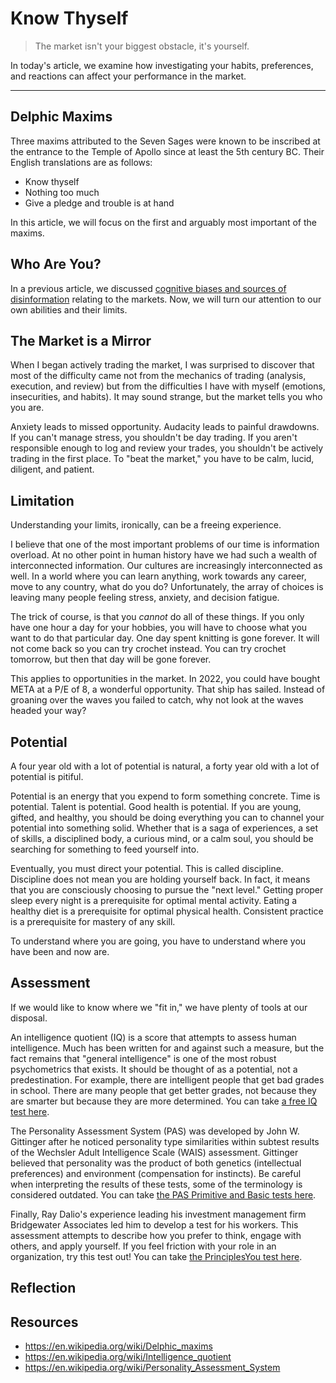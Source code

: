 # Know Thyself

> The market isn't your biggest obstacle, it's yourself.

In today's article, we examine how investigating your habits, preferences, and reactions can affect your performance in the market.

---

## Delphic Maxims

Three maxims attributed to the Seven Sages were known to be inscribed at the entrance to the Temple of Apollo since at least the 5th century BC. Their English translations are as follows:

- Know thyself
- Nothing too much
- Give a pledge and trouble is at hand

In this article, we will focus on the first and arguably most important of the maxims.

## Who Are You?

In a previous article, we discussed [cognitive biases and sources of disinformation](https://dilettantecapital.com/p/reality-check) relating to the markets. Now, we will turn our attention to our own abilities and their limits.

## The Market is a Mirror

When I began actively trading the market, I was surprised to discover that most of the difficulty came not from the mechanics of trading (analysis, execution, and review) but from the difficulties I have with myself (emotions, insecurities, and habits). It may sound strange, but the market tells you who you are.

Anxiety leads to missed opportunity. Audacity leads to painful drawdowns. If you can't manage stress, you shouldn't be day trading. If you aren't responsible enough to log and review your trades, you shouldn't be actively trading in the first place. To "beat the market," you have to be calm, lucid, diligent, and patient.

## Limitation

Understanding your limits, ironically, can be a freeing experience.

I believe that one of the most important problems of our time is information overload. At no other point in human history have we had such a wealth of interconnected information. Our cultures are increasingly interconnected as well. In a world where you can learn anything, work towards any career, move to any country, what do you do? Unfortunately, the array of choices is leaving many people feeling stress, anxiety, and decision fatigue.

The trick of course, is that you *cannot* do all of these things. If you only have one hour a day for your hobbies, you will have to choose what you want to do that particular day. One day spent knitting is gone forever. It will not come back so you can try crochet instead. You can try crochet tomorrow, but then that day will be gone forever.

This applies to opportunities in the market. In 2022, you could have bought META at a P/E of 8, a wonderful opportunity. That ship has sailed. Instead of groaning over the waves you failed to catch, why not look at the waves headed your way?

## Potential

A four year old with a lot of potential is natural, a forty year old with a lot of potential is pitiful.

Potential is an energy that you expend to form something concrete. Time is potential. Talent is potential. Good health is potential. If you are young, gifted, and healthy, you should be doing everything you can to channel your potential into something solid. Whether that is a saga of experiences, a set of skills, a disciplined body, a curious mind, or a calm soul, you should be searching for something to feed yourself into.

Eventually, you must direct your potential. This is called discipline. Discipline does not mean you are holding yourself back. In fact, it means that you are consciously choosing to pursue the "next level." Getting proper sleep every night is a prerequisite for optimal mental activity. Eating a healthy diet is a prerequisite for optimal physical health. Consistent practice is a prerequisite for mastery of any skill.

To understand where you are going, you have to understand where you have been and now are.

## Assessment

If we would like to know where we "fit in," we have plenty of tools at our disposal.

An intelligence quotient (IQ) is a score that attempts to assess human intelligence. Much has been written for and against such a measure, but the fact remains that "general intelligence" is one of the most robust psychometrics that exists. It should be thought of as a potential, not a predestination. For example, there are intelligent people that get bad grades in school. There are many people that get better grades, not because they are smarter but because they are more determined. You can take [a free IQ test here](https://test.mensa.no/Home/Test/en-US).

The Personality Assessment System (PAS) was developed by John W. Gittinger after he noticed personality type similarities within subtest results of the Wechsler Adult Intelligence Scale (WAIS) assessment. Gittinger believed that personality was the product of both genetics (intellectual preferences) and environment (compensation for instincts). Be careful when interpreting the results of these tests, some of the terminology is considered outdated. You can take [the PAS Primitive and Basic tests here](https://www.pasf.org/pasq/index.htm).

Finally, Ray Dalio's experience leading his investment management firm Bridgewater Associates led him to develop a test for his workers. This assessment attempts to describe how you prefer to think, engage with others, and apply yourself. If you feel friction with your role in an organization, try this test out! You can take [the PrinciplesYou test here](https://principlesyou.com/assessment).

## Reflection



## Resources

- https://en.wikipedia.org/wiki/Delphic_maxims
- https://en.wikipedia.org/wiki/Intelligence_quotient
- https://en.wikipedia.org/wiki/Personality_Assessment_System
